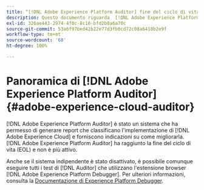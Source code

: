```yaml
---
title: “[!DNL Adobe Experience Platform Auditor] fine del ciclo di vita”
description: Questo documento riguarda  [!DNL Adobe Experience Platform Auditor]  e i suoi successori.
exl-id: 326ae443-2974-4f0c-8c16-bfd2b8a6a70c
source-git-commit: 53a6f97bed42b22e77d3fb0cd72c08a6418b2e9f
workflow-type: tm+mt
source-wordcount: '68'
ht-degree: 100%

---
```


# Panoramica di [!DNL Adobe Experience Platform Auditor] {#adobe-experience-cloud-auditor}

[!DNL Adobe Experience Platform Auditor] è stato un sistema che ha permesso di generare report che classificano l&#39;implementazione di [!DNL Adobe Experience Cloud] e forniscono indicazioni su come migliorarla. [!DNL Adobe Experience Platform Auditor] ha raggiunto la fine del ciclo di vita (EOL) e non è più attivo.

Anche se il sistema indipendente è stato disattivato, è possibile comunque eseguire tutti i test di [!DNL Auditor] che utilizzano l&#39;estensione browser [!DNL Adobe Experience Platform Debugger]. Per ulteriori informazioni, consulta la [Documentazione di Experience Platform Debugger](https://experienceleague.adobe.com/docs/debugger/using-v2/experience-cloud-debugger.html?lang=it).
